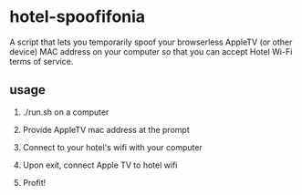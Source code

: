 # hotel-spoofifonia
A script that lets you temporarily spoof your browserless AppleTV (or other device) MAC address on your computer so that you can accept Hotel Wi-Fi terms of service.

## usage
1) ./run.sh on a computer

2) Provide AppleTV mac address at the prompt

3) Connect to your hotel's wifi with your computer

4) Upon exit, connect Apple TV to hotel wifi

5) Profit!
